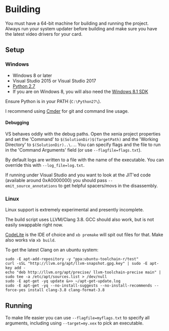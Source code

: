 # Building

You must have a 64-bit machine for building and running the project. Always
run your system updater before building and make sure you have the latest
video drivers for your card.

## Setup

### Windows

* Windows 8 or later
* Visual Studio 2015 or Visual Studio 2017
* [Python 2.7](https://www.python.org/downloads/release/python-2713/)
* If you are on Windows 8, you will also need the [Windows 8.1 SDK](http://msdn.microsoft.com/en-us/windows/desktop/bg162891)

Ensure Python is in your PATH (`C:\Python27\`).

I recommend using [Cmder](http://cmder.net/) for git and command
line usage.

#### Debugging

VS behaves oddly with the debug paths. Open the xenia project properties
and set the 'Command' to `$(SolutionDir)$(TargetPath)` and the
'Working Directory' to `$(SolutionDir)..\..`. You can specify flags and
the file to run in the 'Command Arguments' field (or use `--flagfile=flags.txt`).

By default logs are written to a file with the name of the executable. You can
override this with `--log_file=log.txt`.

If running under Visual Studio and you want to look at the JIT'ed code
(available around 0xA0000000) you should pass `--emit_source_annotations` to
get helpful spacers/movs in the disassembly.

### Linux

Linux support is extremely experimental and presently incomplete.

The build script uses LLVM/Clang 3.8. GCC should also work, but is not easily
swappable right now.

[CodeLite](http://codelite.org) is the IDE of choice and `xb premake` will spit
out files for that. Make also works via `xb build`.

To get the latest Clang on an ubuntu system:

```
sudo -E apt-add-repository -y "ppa:ubuntu-toolchain-r/test"
curl -sSL "http://llvm.org/apt/llvm-snapshot.gpg.key" | sudo -E apt-key add -
echo "deb http://llvm.org/apt/precise/ llvm-toolchain-precise main" | sudo tee -a /etc/apt/sources.list > /dev/null
sudo -E apt-get -yq update &>> ~/apt-get-update.log
sudo -E apt-get -yq --no-install-suggests --no-install-recommends --force-yes install clang-3.8 clang-format-3.8
```

## Running

To make life easier you can use `--flagfile=myflags.txt` to specify all
arguments, including using `--target=my.xex` to pick an executable.

